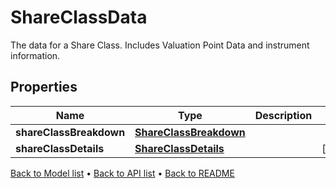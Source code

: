 

# ShareClassData

The data for a Share Class. Includes Valuation Point Data and instrument information.

## Properties

| Name | Type | Description | Notes |
|------------ | ------------- | ------------- | -------------|
|**shareClassBreakdown** | [**ShareClassBreakdown**](ShareClassBreakdown.md) |  |  |
|**shareClassDetails** | [**ShareClassDetails**](ShareClassDetails.md) |  |  [optional] |



[Back to Model list](../README.md#documentation-for-models) &#8226; [Back to API list](../README.md#documentation-for-api-endpoints) &#8226; [Back to README](../README.md)


